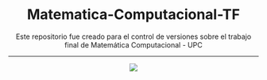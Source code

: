 <div align="center">
  
# Matematica-Computacional-TF
Este repositorio fue creado para el control de versiones sobre el trabajo final de Matemática Computacional - UPC

---


  <img src="https://eraucso.files.wordpress.com/2011/12/job-application-360-illustration.jpg" />
</div>
